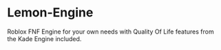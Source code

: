# Lemon-Engine
Roblox FNF Engine for your own needs with Quality Of Life features from the Kade Engine included.
